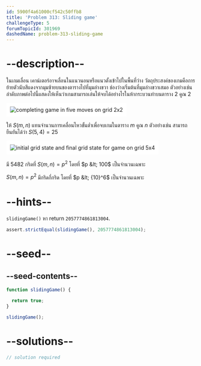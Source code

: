 ```yaml
---
id: 5900f4a61000cf542c50ffb8
title: 'Problem 313: Sliding game'
challengeType: 5
forumTopicId: 301969
dashedName: problem-313-sliding-game
---
```


# --description--

ในเกมเลื่อน เคาน์เตอร์อาจเลื่อนในแนวนอนหรือแนวตั้งเข้าไปในพื้นที่ว่าง วัตถุประสงค์ของเกมคือการย้ายตัวนับสีแดงจากมุมซ้ายบนของตารางไปที่มุมล่างขวา ช่องว่างเริ่มต้นที่มุมล่างขวาเสมอ ตัวอย่างเช่น ลำดับภาพต่อไปนี้แสดงให้เห็นว่าเกมสามารถเล่นให้จบได้อย่างไรในห้ากระบวนท่าบนตาราง 2 คูณ 2

<img class="img-responsive center-block" alt="completing game in five moves on grid 2x2" src="https://cdn.freecodecamp.org/curriculum/project-euler/sliding-game-1.gif" style="background-color: white; padding: 10px;">

ให้ $S(m, n)$ แทนจำนวนการเคลื่อนไหวขั้นต่ำเพื่อจบเกมในตาราง $m$ คูณ $n$ ตัวอย่างเช่น สามารถยืนยันได้ว่า $S(5, 4) = 25$

<img class="img-responsive center-block" alt="initial grid state and final grid state for game on grid 5x4" src="https://cdn.freecodecamp.org/curriculum/project-euler/sliding-game-2.gif" style="background-color: white; padding: 10px;">

มี 5482 กริดที่ $S(m, n) = p^2$ โดยที่ $p &lt; 100$ เป็นจำนวนเฉพาะ

$S(m, n) = p^2$ มีกริดกี่กริด โดยที่ $p &lt; {10}^6$ เป็นจำนวนเฉพาะ

# --hints--

`slidingGame()` หา return `2057774861813004`.

```js
assert.strictEqual(slidingGame(), 2057774861813004);
```

# --seed--

## --seed-contents--

```js
function slidingGame() {

  return true;
}

slidingGame();
```

# --solutions--

```js
// solution required
```
